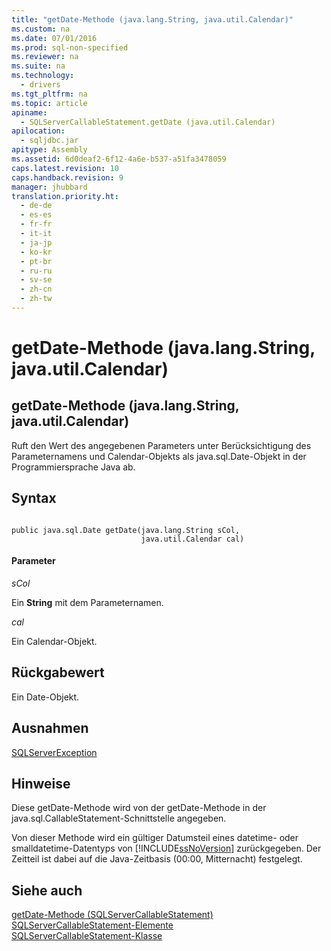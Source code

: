```yaml
---
title: "getDate-Methode (java.lang.String, java.util.Calendar)"
ms.custom: na
ms.date: 07/01/2016
ms.prod: sql-non-specified
ms.reviewer: na
ms.suite: na
ms.technology: 
  - drivers
ms.tgt_pltfrm: na
ms.topic: article
apiname: 
  - SQLServerCallableStatement.getDate (java.util.Calendar)
apilocation: 
  - sqljdbc.jar
apitype: Assembly
ms.assetid: 6d0deaf2-6f12-4a6e-b537-a51fa3478059
caps.latest.revision: 10
caps.handback.revision: 9
manager: jhubbard
translation.priority.ht: 
  - de-de
  - es-es
  - fr-fr
  - it-it
  - ja-jp
  - ko-kr
  - pt-br
  - ru-ru
  - sv-se
  - zh-cn
  - zh-tw
---
```

# getDate-Methode (java.lang.String, java.util.Calendar)
    
## getDate\-Methode \(java.lang.String, java.util.Calendar\)  
 Ruft den Wert des angegebenen Parameters unter Berücksichtigung des Parameternamens und Calendar\-Objekts als java.sql.Date\-Objekt in der Programmiersprache Java ab.  
  
## Syntax  
  
```  
  
public java.sql.Date getDate(java.lang.String sCol,  
                             java.util.Calendar cal)  
```  
  
#### Parameter  
 *sCol*  
  
 Ein **String** mit dem Parameternamen.  
  
 *cal*  
  
 Ein Calendar\-Objekt.  
  
## Rückgabewert  
 Ein Date\-Objekt.  
  
## Ausnahmen  
 [SQLServerException](../content/SQLServerException-Class.md)  
  
## Hinweise  
 Diese getDate\-Methode wird von der getDate\-Methode in der java.sql.CallableStatement\-Schnittstelle angegeben.  
  
 Von dieser Methode wird ein gültiger Datumsteil eines datetime\- oder smalldatetime\-Datentyps von [!INCLUDE[ssNoVersion](../content/includes/ssNoVersion_md.md)] zurückgegeben. Der Zeitteil ist dabei auf die Java\-Zeitbasis \(00:00, Mitternacht\) festgelegt.  
  
## Siehe auch  
 [getDate-Methode &#40;SQLServerCallableStatement&#41;](../content/getDate-Method--SQLServerCallableStatement-.md)   
 [SQLServerCallableStatement-Elemente](../content/SQLServerCallableStatement-Members.md)   
 [SQLServerCallableStatement-Klasse](../content/SQLServerCallableStatement-Class.md)  
  
  